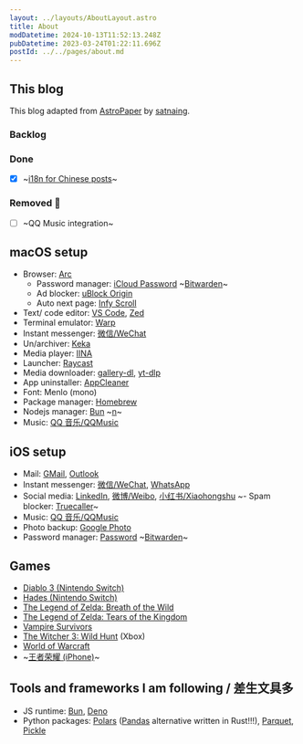 ```yaml
---
layout: ../layouts/AboutLayout.astro
title: About
modDatetime: 2024-10-13T11:52:13.248Z
pubDatetime: 2023-03-24T01:22:11.696Z
postId: ../../pages/about.md
---
```



## This blog

This blog adapted from [AstroPaper](https://github.com/satnaing/astro-paper) by [satnaing](https://github.com/satnaing).

### Backlog

### Done

- [x] ~[i18n for Chinese posts](/posts/chinese-first-post-zhcn)~

### Removed 🤣

- [ ] ~QQ Music integration~

## macOS setup

- Browser: [Arc](https://arc.net/)
  - Password manager: [iCloud Password](https://chromewebstore.google.com/detail/icloud-passwords/pejdijmoenmkgeppbflobdenhhabjlaj?pli=1) ~[Bitwarden](https://bitwarden.com/)~
  - Ad blocker: [uBlock Origin](https://github.com/gorhill/uBlock)
  - Auto next page: [Infy Scroll](https://github.com/sixcious/infy-scroll)
- Text/ code editor: [VS Code](https://code.visualstudio.com/), [Zed](https://zed.dev/)
- Terminal emulator: [Warp](https://www.warp.dev/)
- Instant messenger: [微信/WeChat](https://weixin.qq.com/)
- Un/archiver: [Keka](https://www.keka.io/en/)
- Media player: [IINA](https://iina.io/)
- Launcher: [Raycast](https://www.raycast.com/)
- Media downloader: [gallery-dl](https://github.com/mikf/gallery-dl), [yt-dlp](https://github.com/yt-dlp/yt-dlp)
- App uninstaller: [AppCleaner](https://freemacsoft.net/appcleaner/)
- Font: Menlo (mono)
- Package manager: [Homebrew](https://brew.sh/)
- Nodejs manager: [Bun](https://bun.sh/) ~[n](https://github.com/tj/n)~
- Music: [QQ 音乐/QQMusic](https://y.qq.com/)

## iOS setup

- Mail: [GMail](https://apps.apple.com/us/app/gmail-email-by-google/id422689480), [Outlook](https://apps.apple.com/gb/app/microsoft-outlook/id951937596)
- Instant messenger: [微信/WeChat](https://apps.apple.com/us/app/wechat/id414478124), [WhatsApp](https://apps.apple.com/gb/app/whatsapp-messenger/id310633997)
- Social media: [LinkedIn](https://apps.apple.com/us/app/linkedin-network-job-finder/id288429040), [微博/Weibo](https://apps.apple.com/us/app/%E5%BE%AE%E5%8D%9A/id350962117), [小红书/Xiaohongshu](https://apps.apple.com/us/app/%E5%B0%8F%E7%BA%A2%E4%B9%A6-%E4%BD%A0%E7%9A%84%E7%94%9F%E6%B4%BB%E6%8C%87%E5%8D%97/id741292507)
~- Spam blocker: [Truecaller](https://apps.apple.com/us/app/truecaller-caller-id-block/id448142450)~
- Music: [QQ 音乐/QQMusic](https://apps.apple.com/cn/app/qq%E9%9F%B3%E4%B9%90-%E5%90%AC%E6%88%91%E6%83%B3%E5%90%AC/id414603431?l=en)
- Photo backup: [Google Photo](https://apps.apple.com/us/app/google-photos/id962194608)
- Password manager: [Password](https://apps.apple.com/gb/app/passwords/id6473799789) ~[Bitwarden](https://bitwarden.com/)~

## Games

- [Diablo 3 (Nintendo Switch)](https://www.nintendo.com/en-gb/Games/Nintendo-Switch-games/Diablo-III-Eternal-Collection-1417875.html)
- [Hades (Nintendo Switch)](https://www.nintendo.com/en-gb/Games/Nintendo-Switch-download-software/Hades-1821819.html)
- [The Legend of Zelda: Breath of the Wild](https://www.nintendo.com/en-gb/Games/Nintendo-Switch-games/The-Legend-of-Zelda-Breath-of-the-Wild-1173609.html)
- [The Legend of Zelda: Tears of the Kingdom](https://www.nintendo.com/en-gb/Games/Nintendo-Switch-games/The-Legend-of-Zelda-Tears-of-the-Kingdom-1576884.html)
- [Vampire Survivors](https://apps.apple.com/gb/app/vampire-survivors/id6444525702)
- [The Witcher 3: Wild Hunt](https://www.thewitcher.com/us/en/witcher3) (Xbox)
- [World of Warcraft](https://worldofwarcraft.blizzard.com/en-gb/)
- ~[王者荣耀 (iPhone)](https://apps.apple.com/cn/app/%E7%8E%8B%E8%80%85%E8%8D%A3%E8%80%80/id989673964)~

## Tools and frameworks I am following / 差生文具多

- JS runtime: [Bun](https://bun.sh/), [Deno](https://deno.land/)
- Python packages: [Polars](https://www.pola.rs/) ([Pandas](https://pandas.pydata.org/) alternative written in Rust!!!), [Parquet](https://parquet.apache.org/), [Pickle](https://docs.python.org/3/library/pickle.html)
